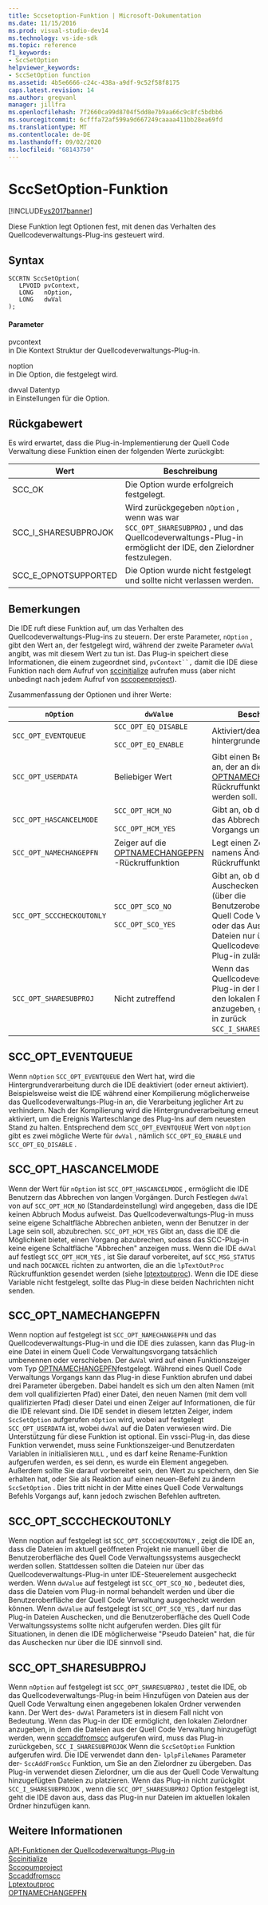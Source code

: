 ```yaml
---
title: Sccsetoption-Funktion | Microsoft-Dokumentation
ms.date: 11/15/2016
ms.prod: visual-studio-dev14
ms.technology: vs-ide-sdk
ms.topic: reference
f1_keywords:
- SccSetOption
helpviewer_keywords:
- SccSetOption function
ms.assetid: 4b5e6666-c24c-438a-a9df-9c52f58f8175
caps.latest.revision: 14
ms.author: gregvanl
manager: jillfra
ms.openlocfilehash: 7f2660ca99d8704f5dd8e7b9aa66c9c8fc5bdbb6
ms.sourcegitcommit: 6cfffa72af599a9d667249caaaa411bb28ea69fd
ms.translationtype: MT
ms.contentlocale: de-DE
ms.lasthandoff: 09/02/2020
ms.locfileid: "68143750"
---
```

# <a name="sccsetoption-function"></a>SccSetOption-Funktion
[!INCLUDE[vs2017banner](../includes/vs2017banner.md)]

Diese Funktion legt Optionen fest, mit denen das Verhalten des Quellcodeverwaltungs-Plug-ins gesteuert wird.  
  
## <a name="syntax"></a>Syntax  
  
```cpp#  
SCCRTN SccSetOption(  
   LPVOID pvContext,  
   LONG   nOption,  
   LONG   dwVal  
);  
```  
  
#### <a name="parameters"></a>Parameter  
 pvcontext  
 in Die Kontext Struktur der Quellcodeverwaltungs-Plug-in.  
  
 noption  
 in Die Option, die festgelegt wird.  
  
 dwval Datentyp  
 in Einstellungen für die Option.  
  
## <a name="return-value"></a>Rückgabewert  
 Es wird erwartet, dass die Plug-in-Implementierung der Quell Code Verwaltung diese Funktion einen der folgenden Werte zurückgibt:  
  
|Wert|Beschreibung|  
|-----------|-----------------|  
|SCC_OK|Die Option wurde erfolgreich festgelegt.|  
|SCC_I_SHARESUBPROJOK|Wird zurückgegeben `nOption` , wenn was war `SCC_OPT_SHARESUBPROJ` , und das Quellcodeverwaltungs-Plug-in ermöglicht der IDE, den Zielordner festzulegen.|  
|SCC_E_OPNOTSUPPORTED|Die Option wurde nicht festgelegt und sollte nicht verlassen werden.|  
  
## <a name="remarks"></a>Bemerkungen  
 Die IDE ruft diese Funktion auf, um das Verhalten des Quellcodeverwaltungs-Plug-ins zu steuern. Der erste Parameter, `nOption` , gibt den Wert an, der festgelegt wird, während der zweite Parameter `dwVal` angibt, was mit diesem Wert zu tun ist. Das Plug-in speichert diese Informationen, die einem zugeordnet sind, `pvContext``,` damit die IDE diese Funktion nach dem Aufruf von [sccinitialize](../extensibility/sccinitialize-function.md) aufrufen muss (aber nicht unbedingt nach jedem Aufruf von [sccopenproject](../extensibility/sccopenproject-function.md)).  
  
 Zusammenfassung der Optionen und ihrer Werte:  
  
|`nOption`|`dwValue`|Beschreibung|  
|---------------|---------------|-----------------|  
|`SCC_OPT_EVENTQUEUE`|`SCC_OPT_EQ_DISABLE`<br /><br /> `SCC_OPT_EQ_ENABLE`|Aktiviert/deaktiviert hintergrundereignisqueuing.|  
|`SCC_OPT_USERDATA`|Beliebiger Wert|Gibt einen Benutzer Wert an, der an die [OPTNAMECHANGEPFN](../extensibility/optnamechangepfn.md) -Rückruffunktion übermittelt werden soll.|  
|`SCC_OPT_HASCANCELMODE`|`SCC_OPT_HCM_NO`<br /><br /> `SCC_OPT_HCM_YES`|Gibt an, ob die IDE derzeit das Abbrechen eines Vorgangs unterstützt.|  
|`SCC_OPT_NAMECHANGEPFN`|Zeiger auf die [OPTNAMECHANGEPFN](../extensibility/optnamechangepfn.md) -Rückruffunktion|Legt einen Zeiger auf eine namens Änderungs Rückruffunktion fest.|  
|`SCC_OPT_SCCCHECKOUTONLY`|`SCC_OPT_SCO_NO`<br /><br /> `SCC_OPT_SCO_YES`|Gibt an, ob die IDE das Auschecken der Dateien (über die Benutzeroberfläche der Quell Code Verwaltung) oder das Auschecken der Dateien nur über das Quellcodeverwaltungs-Plug-in zulässt.|  
|`SCC_OPT_SHARESUBPROJ`|Nicht zutreffend|Wenn das Quellcodeverwaltungs-Plug-in der IDE ermöglicht, den lokalen Projektordner anzugeben, gibt das Plug-in zurück `SCC_I_SHARESUBPROJOK` .|  
  
## <a name="scc_opt_eventqueue"></a>SCC_OPT_EVENTQUEUE  
 Wenn `nOption` `SCC_OPT_EVENTQUEUE` den Wert hat, wird die Hintergrundverarbeitung durch die IDE deaktiviert (oder erneut aktiviert). Beispielsweise weist die IDE während einer Kompilierung möglicherweise das Quellcodeverwaltungs-Plug-in an, die Verarbeitung jeglicher Art zu verhindern. Nach der Kompilierung wird die Hintergrundverarbeitung erneut aktiviert, um die Ereignis Warteschlange des Plug-Ins auf dem neuesten Stand zu halten. Entsprechend dem `SCC_OPT_EVENTQUEUE` Wert von `nOption` gibt es zwei mögliche Werte für `dwVal` , nämlich `SCC_OPT_EQ_ENABLE` und `SCC_OPT_EQ_DISABLE` .  
  
## <a name="scc_opt_hascancelmode"></a>SCC_OPT_HASCANCELMODE  
 Wenn der Wert für `nOption` ist `SCC_OPT_HASCANCELMODE` , ermöglicht die IDE Benutzern das Abbrechen von langen Vorgängen. Durch Festlegen `dwVal` von auf `SCC_OPT_HCM_NO` (Standardeinstellung) wird angegeben, dass die IDE keinen Abbruch Modus aufweist. Das Quellcodeverwaltungs-Plug-in muss seine eigene Schaltfläche Abbrechen anbieten, wenn der Benutzer in der Lage sein soll, abzubrechen. `SCC_OPT_HCM_YES` Gibt an, dass die IDE die Möglichkeit bietet, einen Vorgang abzubrechen, sodass das SCC-Plug-in keine eigene Schaltfläche "Abbrechen" anzeigen muss. Wenn die IDE `dwVal` auf festlegt `SCC_OPT_HCM_YES` , ist Sie darauf vorbereitet, auf `SCC_MSG_STATUS` und nach `DOCANCEL` richten zu antworten, die an die `lpTextOutProc` Rückruffunktion gesendet werden (siehe [lptextoutproc](../extensibility/lptextoutproc.md)). Wenn die IDE diese Variable nicht festgelegt, sollte das Plug-in diese beiden Nachrichten nicht senden.  
  
## <a name="scc_opt_namechangepfn"></a>SCC_OPT_NAMECHANGEPFN  
 Wenn noption auf festgelegt ist `SCC_OPT_NAMECHANGEPFN` und das Quellcodeverwaltungs-Plug-in und die IDE dies zulassen, kann das Plug-in eine Datei in einem Quell Code Verwaltungsvorgang tatsächlich umbenennen oder verschieben. Der `dwVal` wird auf einen Funktionszeiger vom Typ [OPTNAMECHANGEPFN](../extensibility/optnamechangepfn.md)festgelegt. Während eines Quell Code Verwaltungs Vorgangs kann das Plug-in diese Funktion abrufen und dabei drei Parameter übergeben. Dabei handelt es sich um den alten Namen (mit dem voll qualifizierten Pfad) einer Datei, den neuen Namen (mit dem voll qualifizierten Pfad) dieser Datei und einen Zeiger auf Informationen, die für die IDE relevant sind. Die IDE sendet in diesem letzten Zeiger, indem `SccSetOption` aufgerufen `nOption` wird, wobei auf festgelegt `SCC_OPT_USERDATA` ist, wobei `dwVal` auf die Daten verwiesen wird. Die Unterstützung für diese Funktion ist optional. Ein vssci-Plug-in, das diese Funktion verwendet, muss seine Funktionszeiger-und Benutzerdaten Variablen in initialisieren `NULL` , und es darf keine Rename-Funktion aufgerufen werden, es sei denn, es wurde ein Element angegeben. Außerdem sollte Sie darauf vorbereitet sein, den Wert zu speichern, den Sie erhalten hat, oder Sie als Reaktion auf einen neuen-Befehl zu ändern `SccSetOption` . Dies tritt nicht in der Mitte eines Quell Code Verwaltungs Befehls Vorgangs auf, kann jedoch zwischen Befehlen auftreten.  
  
## <a name="scc_opt_scccheckoutonly"></a>SCC_OPT_SCCCHECKOUTONLY  
 Wenn noption auf festgelegt ist `SCC_OPT_SCCCHECKOUTONLY` , zeigt die IDE an, dass die Dateien im aktuell geöffneten Projekt nie manuell über die Benutzeroberfläche des Quell Code Verwaltungssystems ausgecheckt werden sollen. Stattdessen sollten die Dateien nur über das Quellcodeverwaltungs-Plug-in unter IDE-Steuerelement ausgecheckt werden. Wenn `dwValue` auf festgelegt ist `SCC_OPT_SCO_NO` , bedeutet dies, dass die Dateien vom Plug-in normal behandelt werden und über die Benutzeroberfläche der Quell Code Verwaltung ausgecheckt werden können. Wenn `dwValue` auf festgelegt ist `SCC_OPT_SCO_YES` , darf nur das Plug-in Dateien Auschecken, und die Benutzeroberfläche des Quell Code Verwaltungssystems sollte nicht aufgerufen werden. Dies gilt für Situationen, in denen die IDE möglicherweise "Pseudo Dateien" hat, die für das Auschecken nur über die IDE sinnvoll sind.  
  
## <a name="scc_opt_sharesubproj"></a>SCC_OPT_SHARESUBPROJ  
 Wenn `nOption` auf festgelegt ist `SCC_OPT_SHARESUBPROJ` , testet die IDE, ob das Quellcodeverwaltungs-Plug-in beim Hinzufügen von Dateien aus der Quell Code Verwaltung einen angegebenen lokalen Ordner verwenden kann. Der Wert des- `dwVal` Parameters ist in diesem Fall nicht von Bedeutung. Wenn das Plug-in der IDE ermöglicht, den lokalen Zielordner anzugeben, in dem die Dateien aus der Quell Code Verwaltung hinzugefügt werden, wenn [sccaddfromscc](../extensibility/sccaddfromscc-function.md) aufgerufen wird, muss das Plug-in zurückgeben, `SCC_I_SHARESUBPROJOK` Wenn die `SccSetOption` Funktion aufgerufen wird. Die IDE verwendet dann den- `lplpFileNames` Parameter der- `SccAddFromScc` Funktion, um Sie an den Zielordner zu übergeben. Das Plug-in verwendet diesen Zielordner, um die aus der Quell Code Verwaltung hinzugefügten Dateien zu platzieren. Wenn das Plug-in nicht zurückgibt `SCC_I_SHARESUBPROJOK` , wenn die `SCC_OPT_SHARESUBPROJ` Option festgelegt ist, geht die IDE davon aus, dass das Plug-in nur Dateien im aktuellen lokalen Ordner hinzufügen kann.  
  
## <a name="see-also"></a>Weitere Informationen  
 [API-Funktionen der Quellcodeverwaltungs-Plug-in](../extensibility/source-control-plug-in-api-functions.md)   
 [Sccinitialize](../extensibility/sccinitialize-function.md)   
 [Sccopumproject](../extensibility/sccopenproject-function.md)   
 [Sccaddfromscc](../extensibility/sccaddfromscc-function.md)   
 [Lptextoutproc](../extensibility/lptextoutproc.md)   
 [OPTNAMECHANGEPFN](../extensibility/optnamechangepfn.md)
